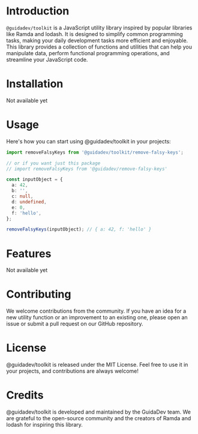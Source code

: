 # Introduction

`@guidadev/toolkit` is a JavaScript utility library inspired by popular libraries like Ramda and lodash. It is designed to simplify common programming tasks, making your daily development tasks more efficient and enjoyable. This library provides a collection of functions and utilities that can help you manipulate data, perform functional programming operations, and streamline your JavaScript code.

# Installation

Not available yet

# Usage

Here's how you can start using @guidadev/toolkit in your projects:

```typescript
import removeFalsyKeys from '@guidadev/toolkit/remove-falsy-keys';

// or if you want just this package
// import removeFalsyKeys from '@guidadev/remove-falsy-keys'

const inputObject = {
  a: 42,
  b: '',
  c: null,
  d: undefined,
  e: 0,
  f: 'hello',
};

removeFalsyKeys(inputObject); // { a: 42, f: 'hello' }
```

# Features

Not available yet

# Contributing

We welcome contributions from the community. If you have an idea for a new utility function or an improvement to an existing one, please open an issue or submit a pull request on our GitHub repository.

# License

@guidadev/toolkit is released under the MIT License. Feel free to use it in your projects, and contributions are always welcome!

# Credits

@guidadev/toolkit is developed and maintained by the GuidaDev team. We are grateful to the open-source community and the creators of Ramda and lodash for inspiring this library.
